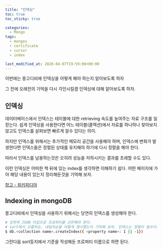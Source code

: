 ```yaml
---
title: "인덱싱"
toc: true
toc_sticky: true

categories:
  - Mongo
tags:
  - mongos
  - certificate
  - cursor
  - index

last_modified_at: 2020-04-07T19:59:00+00:00
---
```


이번에는 몽고디비에 인덱싱을 어떻게 해야 하는지 알아보도록 하자

그 전에 오래전의 기억을 다시 각인시킬겸 인덱싱에 대해 알아보도록 하자.

## 인덱싱

데이터베이스에서 인덱스는 테이블에 대한 retrieving 속도를 높여주는 자료 구조를 일컫는다.
쉽게 인덱싱을 사용한다면 어느 테이블(콜렉션)에서 자료를 하나하나 찾아보지 않고도 인덱스를 살펴보면 빠르게 알수 있다는 의미.

하지만 인덱스를 위해서는 추가적인 메모리 공간을 사용해야 하며, 인덱스에 변화가 발생한다면 인덱스들은 정렬된 상태를 유지해야 하기에
다시 정렬을 해야 한다.

따라서 인덱스를 남용하는것은 오히려 성능을 저하시키는 결과를 초래할 수도 있다.

이런 인덱싱은 어떠한 책 뒤에 있는 index를 생각하면 이해하기 쉽다.
어떤 페이지에 가야 해당 내용이 있는지 정리해둔것을 기억해 보자.

[참고 - 위키피디아](https://en.wikipedia.org/wiki/Database_index)

## Indexing in mongoDB

몽고디비에서 인덱싱을 사용하기 위해서는 당연히 인덱스를 생성해야 한다.

```bash
# 당연히 JSON 타입으로 프로퍼티를 선언해야 한다.
# sort에서 오름차순, 내림차순을 어떻게 명시했는지 기억해 보자. 인덱스는 정렬이 필수다.
$ db.<collection name>.createIndex({ <property name>: 1 || -1})

```

그런다음 sort등지에서 기준을 작성해둔 프로퍼티 이름으로 하면 된다.
